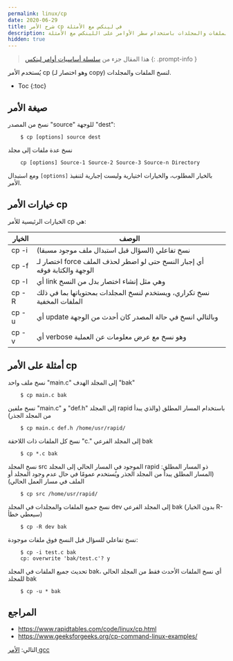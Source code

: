 ```yaml
---
permalink: linux/cp
date: 2020-06-29
title: شرح الأمر cp في لينكس مع الأمثلة
description: شرح كيفية نسخ الملفات والمجلدات باستخدام سطر الأوامر على اللينكس مع الأمثلة
hidden: true
---
```




> هذا المقال جزء من [سلسلة أساسيات أوامر لينكس](/linux/intro)
{: .prompt-info }

يُستخدم الأمر cp (وهو اختصار لـ copy) لنسخ الملفات والمجلدات.

* Toc
{:toc}

## صيغة الأمر

نسخ من المصدر "source" للوجهة "dest":

        $ cp [options] source dest

نسخ عدة ملفات إلى مجلد

        cp [options] Source-1 Source-2 Source-3 Source-n Directory

ومع استبدال `[options]` بالخيار المطلوب، والخيارات اختيارية وليست إجبارية لتنفيذ الأمر.

## خيارات الأمر cp

الخيارات الرئيسية للأمر cp هي:

| الخيار | الوصف
| --- | ---
| cp -i | نسخ تفاعلي (السؤال قبل استبدال ملف موجود مسبقا)
| cp -f | اختصار لـ force أي إجبار النسخ حتى لو اضطر لحذف الملف الوجهة والكتابة فوقه
| cp -l | أي link وهي مثل إنشاء اختصار بدل من النسخ
| cp -R | نسخ تكراري، ويستخدم لنسخ المجلدات بمحتوياتها بما في ذلك الملفات المخفية
| cp -u | أي update وبالتالي انسخ في حالة المصدر كان أحدث من الوجهة
| cp -v | أي verbose وهو نسخ مع عرض معلومات عن العملية

## أمثلة على الأمر cp

نسخ ملف واحد "main.c" إلى المجلد الهدف "bak"

        $ cp main.c bak

نسخ ملفين "main.c" و "def.h" إلى المجلد rapid باستخدام المسار المطلق (والذي يبدأ من المجلد الجذر)

        $ cp main.c def.h /home/usr/rapid/

نسخ كل الملفات ذات اللاحقة "c." إلى المجلد الفرعي bak

        $ cp *.c bak

نسخ المجلد src الموجود في المسار الحالي إلى المجلد rapid ذو المسار المطلق: (المسار المطلق يبدأ من المجلد الجذر ويُستخدم عمومًا في حال عدم وجود المجلد أو الملف في مسار العمل الحالي)

        $ cp src /home/usr/rapid/

نسخ جميع الملفات والمجلدات في المجلد dev إلى المجلد الفرعي bak (بدون الخيار R- سيعطي خطأ)

        $ cp -R dev bak

نسخ تفاعلي للسؤال قبل النسخ فوق ملفات موجودة:

        $ cp -i test.c bak
        cp: overwrite 'bak/test.c'? y

تحديث جميع الملفات في المجلد bak، أي نسخ الملفات الأحدث فقط من المجلد الحالي للمجلد bak

        $ cp -u * bak


## المراجع

* <https://www.rapidtables.com/code/linux/cp.html>
* <https://www.geeksforgeeks.org/cp-command-linux-examples/>


التالي: [الأمر gcc](/linux/gcc)


